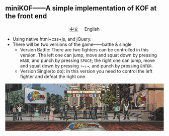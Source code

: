 ## miniKOF——A simple implementation of KOF at the front end

<p align="center"><a href="/docs/readme-cn.md">中文</a>
     &nbsp;&nbsp;&nbsp;
    English
</p>

- Using native html+css+js, and jQuery.
- There will be two versions of the game——battle & single
  - Version Battle: There are two fighters can be controlled in this version. The left one can jump, move and squat down by pressing `WASD`, and punch by pressing `SPACE`; the right one can jump, move and squat down by pressing `↑←↓→`, and punch by pressing `ENTER`.
  - Version Single(to do): In this version you need to control the left fighter and defeat the right one.

<p align="center"><img src="/static/img/background/0.gif"></p>
